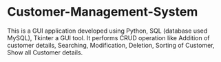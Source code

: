 # Customer-Management-System
This is a GUI application developed using Python, SQL (database used MySQL), Tkinter a GUI tool.
It performs CRUD operation like Addition of customer details, Searching, Modification, Deletion, Sorting of Customer, Show all Customer details.
